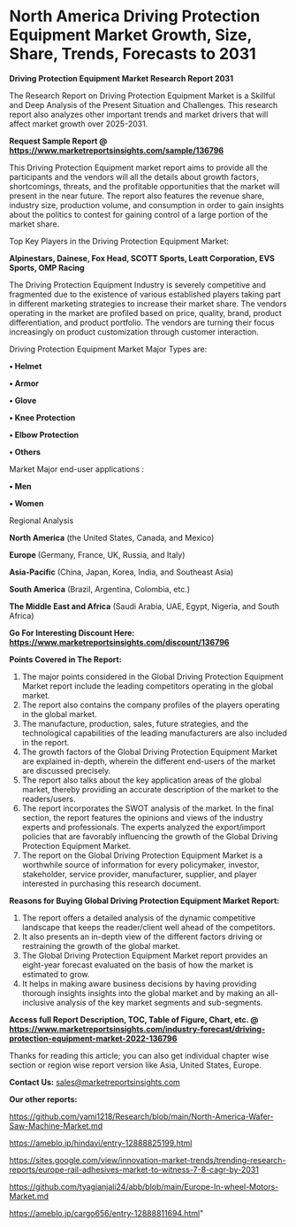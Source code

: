 # North America Driving Protection Equipment Market Growth, Size, Share, Trends, Forecasts to 2031

<strong>Driving Protection Equipment Market Research Report 2031</strong>

The Research Report on Driving Protection Equipment Market is a Skillful and Deep Analysis of the Present Situation and Challenges. This research report also analyzes other important trends and market drivers that will affect market growth over 2025-2031.

<strong>Request Sample Report @ <a href=https://www.marketreportsinsights.com/sample/136796>https://www.marketreportsinsights.com/sample/136796</a></strong>

This Driving Protection Equipment market report aims to provide all the participants and the vendors will all the details about growth factors, shortcomings, threats, and the profitable opportunities that the market will present in the near future. The report also features the revenue share, industry size, production volume, and consumption in order to gain insights about the politics to contest for gaining control of a large portion of the market share.

Top Key Players in the Driving Protection Equipment Market:

<strong>Alpinestars, Dainese, Fox Head, SCOTT Sports, Leatt Corporation, EVS Sports, OMP Racing</strong>

The Driving Protection Equipment Industry is severely competitive and fragmented due to the existence of various established players taking part in different marketing strategies to increase their market share. The vendors operating in the market are profiled based on price, quality, brand, product differentiation, and product portfolio. The vendors are turning their focus increasingly on product customization through customer interaction.

Driving Protection Equipment Market Major Types are:

<strong>• Helmet

• Armor

• Glove

• Knee Protection

• Elbow Protection

• Others</strong>

Market Major end-user applications :

<strong>• Men

• Women</strong>

Regional Analysis

</u><strong><b>North America</b></strong> (the United States, Canada, and Mexico)

<strong><b>Europe </b></strong>(Germany, France, UK, Russia, and Italy)

<strong><b>Asia-Pacific</b></strong> (China, Japan, Korea, India, and Southeast Asia)

<strong><b>South America</b></strong> (Brazil, Argentina, Colombia, etc.)

<strong><b>The Middle East and Africa</b></strong> (Saudi Arabia, UAE, Egypt, Nigeria, and South Africa)

<strong>Go For Interesting Discount Here: <a href=https://www.marketreportsinsights.com/discount/136796>https://www.marketreportsinsights.com/discount/136796</a></strong>

<strong>Points Covered in The Report:</strong>
<ol>
  <li>The major points considered in the Global Driving Protection Equipment Market report include the leading competitors operating in the global market.</li>
  <li>The report also contains the company profiles of the players operating in the global market.</li>
  <li>The manufacture, production, sales, future strategies, and the technological capabilities of the leading manufacturers are also included in the report.</li>
  <li>The growth factors of the Global Driving Protection Equipment Market are explained in-depth, wherein the different end-users of the market are discussed precisely.</li>
  <li>The report also talks about the key application areas of the global market, thereby providing an accurate description of the market to the readers/users.</li>
  <li>The report incorporates the SWOT analysis of the market. In the final section, the report features the opinions and views of the industry experts and professionals. The experts analyzed the export/import policies that are favorably influencing the growth of the Global Driving Protection Equipment Market.</li>
  <li>The report on the Global Driving Protection Equipment Market is a worthwhile source of information for every policymaker, investor, stakeholder, service provider, manufacturer, supplier, and player interested in purchasing this research document.</li>
</ol>
<strong>Reasons for Buying Global Driving Protection Equipment Market Report:</strong>

<ol>
  <li>The report offers a detailed analysis of the dynamic competitive landscape that keeps the reader/client well ahead of the competitors.</li>
  <li>It also presents an in-depth view of the different factors driving or restraining the growth of the global market.</li>
  <li>The Global Driving Protection Equipment Market report provides an eight-year forecast evaluated on the basis of how the market is estimated to grow.</li>
  <li>It helps in making aware business decisions by having providing thorough insights insights into the global market and by making an all-inclusive analysis of the key market segments and sub-segments.</li>
</ol>
<strong>Access full Report Description, TOC, Table of Figure, Chart, etc. @ <a href=https://www.marketreportsinsights.com/industry-forecast/driving-protection-equipment-market-2022-136796>https://www.marketreportsinsights.com/industry-forecast/driving-protection-equipment-market-2022-136796</a></strong>


Thanks for reading this article; you can also get individual chapter wise section or region wise report version like Asia, United States, Europe.

<strong>Contact Us:</strong>
sales@marketreportsinsights.com

<strong>Our other reports:</strong>

<a href=https://github.com/yami1218/Research/blob/main/North-America-Wafer-Saw-Machine-Market.md>https://github.com/yami1218/Research/blob/main/North-America-Wafer-Saw-Machine-Market.md</a>

<a href=https://ameblo.jp/hindavi/entry-12888825199.html>https://ameblo.jp/hindavi/entry-12888825199.html</a>

<a href=https://sites.google.com/view/innovation-market-trends/trending-research-reports/europe-rail-adhesives-market-to-witness-7-8-cagr-by-2031>https://sites.google.com/view/innovation-market-trends/trending-research-reports/europe-rail-adhesives-market-to-witness-7-8-cagr-by-2031</a>

<a href=https://github.com/tyagianjali24/abb/blob/main/Europe-In-wheel-Motors-Market.md>https://github.com/tyagianjali24/abb/blob/main/Europe-In-wheel-Motors-Market.md</a>

<a href=https://ameblo.jp/cargo656/entry-12888811694.html>https://ameblo.jp/cargo656/entry-12888811694.html</a>"
